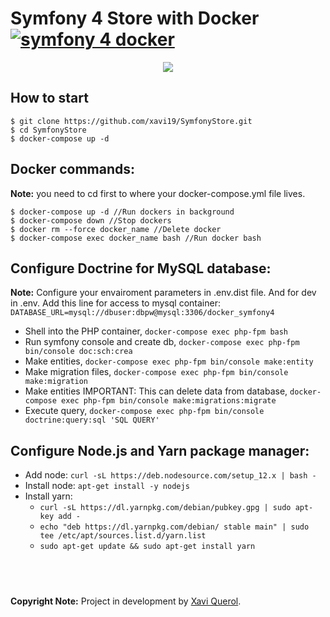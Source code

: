 # Symfony 4 Store with Docker [![symfony 4 docker](https://img.shields.io/badge/dev-symfony%204-F7CA18.svg?style=flat)](https://github.com/tulik/symfony-4-docker-runtime-env)

<p align="center">
  <img src="https://www.franciscougalde.com/wp-content/uploads/2018/01/symfony-4-a.png">
</p>

## How to start

```
$ git clone https://github.com/xavi19/SymfonyStore.git
$ cd SymfonyStore
$ docker-compose up -d
```
## Docker commands:
**Note:** you need to cd first to where your docker-compose.yml file lives.
```
$ docker-compose up -d //Run dockers in background
$ docker-compose down //Stop dockers
$ docker rm --force docker_name //Delete docker
$ docker-compose exec docker_name bash //Run docker bash
```

## Configure Doctrine for MySQL database:

**Note:** Configure your envairoment parameters in .env.dist file. And for dev in .env. Add this line for access to mysql container: `DATABASE_URL=mysql://dbuser:dbpw@mysql:3306/docker_symfony4`
* Shell into the PHP container, `docker-compose exec php-fpm bash`
* Run symfony console and create db, `docker-compose exec php-fpm bin/console doc:sch:crea`
* Make entities, `docker-compose exec php-fpm bin/console make:entity`
* Make migration files, `docker-compose exec php-fpm bin/console make:migration`
* Make entities IMPORTANT: This can delete data from database, `docker-compose exec php-fpm bin/console make:migrations:migrate`
* Execute query, `docker-compose exec php-fpm bin/console doctrine:query:sql 'SQL QUERY'`

## Configure Node.js and Yarn package manager:
* Add node: `curl -sL https://deb.nodesource.com/setup_12.x | bash -` 
* Install node: `apt-get install -y nodejs`
* Install yarn:
     * `curl -sL https://dl.yarnpkg.com/debian/pubkey.gpg | sudo apt-key add -`
     * `echo "deb https://dl.yarnpkg.com/debian/ stable main" | sudo tee /etc/apt/sources.list.d/yarn.list`
     * `sudo apt-get update && sudo apt-get install yarn`




## &nbsp;

**Copyright Note:** Project in development by [Xavi Querol](https://github.com/xavi19).
